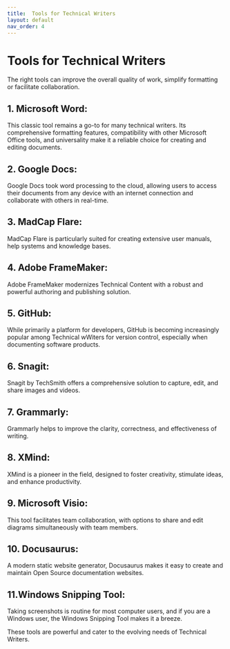 ```yaml
---
title:  Tools for Technical Writers
layout: default
nav_order: 4
---
```


# Tools for Technical Writers
The right tools can improve the overall quality of work, simplify formatting or facilitate collaboration. 


## 1. Microsoft Word:

This classic tool remains a go-to for many technical writers. Its comprehensive formatting features, compatibility with other Microsoft Office tools, and universality make it a reliable choice for creating and editing documents.

## 2. Google Docs:

Google Docs took word processing to the cloud, allowing users to access their documents from any device with an internet connection and collaborate with others in real-time.

## 3. MadCap Flare:

MadCap Flare is particularly suited for creating extensive user manuals, help systems and knowledge bases. 

## 4. Adobe FrameMaker:
 
Adobe FrameMaker modernizes Technical Content with a robust and powerful authoring and publishing solution.

## 5. GitHub:

While primarily a platform for developers, GitHub is becoming increasingly popular among Technical wWiters for version control, especially when documenting software products. 

## 6. Snagit:

Snagit by TechSmith offers a comprehensive solution to capture, edit, and share images and videos. 

## 7. Grammarly:

Grammarly helps to improve the clarity, correctness, and effectiveness of writing.

## 8. XMind:

XMind is a pioneer in the field, designed to foster creativity, stimulate ideas, and enhance productivity.

## 9. Microsoft Visio:

This tool facilitates team collaboration, with options to share and edit diagrams simultaneously with team members.

## 10. Docusaurus:
A modern static website generator, Docusaurus makes it easy to create and maintain Open Source documentation websites. 


## 11.Windows Snipping Tool:
Taking screenshots is routine for most computer users, and if you are a Windows user, the Windows Snipping Tool makes it a breeze.


These tools are powerful and cater to the evolving needs of Technical Writers.

